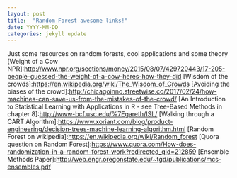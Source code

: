 ```yaml
---
layout: post
title:  "Random Forest awesome links!"
date: YYYY-MM-DD
categories: jekyll update
---
```


Just some resources on random forests, cool applications and some theory
[Weight of a Cow NPR]:http://www.npr.org/sections/money/2015/08/07/429720443/17-205-people-guessed-the-weight-of-a-cow-heres-how-they-did
[Wisdom of the crowds]:https://en.wikipedia.org/wiki/The_Wisdom_of_Crowds
[Avoiding the biases of the crowd]:http://chicagoinno.streetwise.co/2017/02/24/how-machines-can-save-us-from-the-mistakes-of-the-crowd/
[An Introduction to Statistical Learning with Applications in R - see Tree-Based Methods in chapter 8]:http://www-bcf.usc.edu/%7Egareth/ISL/
[Walking through a CART Algorithm]:https://www.xoriant.com/blog/product-engineering/decision-trees-machine-learning-algorithm.html
[Random Forest on wikipedia]:https://en.wikipedia.org/wiki/Random_forest
[Quora question on Random Forest]:https://www.quora.com/How-does-randomization-in-a-random-forest-work?redirected_qid=212859
[Ensemble Methods Paper]:http://web.engr.oregonstate.edu/~tgd/publications/mcs-ensembles.pdf

